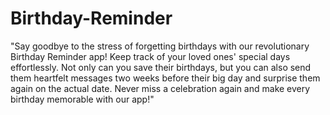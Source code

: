 # Birthday-Reminder

"Say goodbye to the stress of forgetting birthdays with our revolutionary Birthday Reminder app! Keep track of your loved ones' special days effortlessly. Not only can you save their birthdays, but you can also send them heartfelt messages two weeks before their big day and surprise them again on the actual date. Never miss a celebration again and make every birthday memorable with our app!"